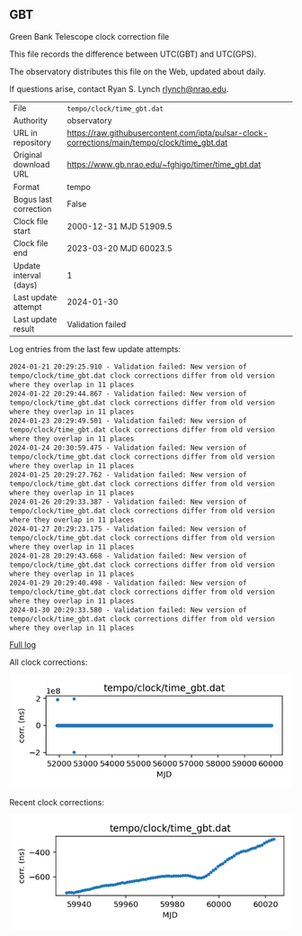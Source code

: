 
## GBT

Green Bank Telescope clock correction file

This file records the difference between UTC(GBT) and UTC(GPS).

The observatory distributes this file on the Web, updated about daily.

If questions arise, contact Ryan S. Lynch <rlynch@nrao.edu>.

|     |     |
|:--- |:--- |
| File | `tempo/clock/time_gbt.dat` |
| Authority | observatory |
| URL in repository | <https://raw.githubusercontent.com/ipta/pulsar-clock-corrections/main/tempo/clock/time_gbt.dat> |
| Original download URL | <https://www.gb.nrao.edu/~fghigo/timer/time_gbt.dat> |
| Format | tempo |
| Bogus last correction | False |
| Clock file start | 2000-12-31 MJD 51909.5 |
| Clock file end | 2023-03-20 MJD 60023.5 |
| Update interval (days) | 1 |
| Last update attempt | 2024-01-30 |
| Last update result | Validation failed |

Log entries from the last few update attempts:
```
2024-01-21 20:29:25.910 - Validation failed: New version of tempo/clock/time_gbt.dat clock corrections differ from old version where they overlap in 11 places
2024-01-22 20:29:44.867 - Validation failed: New version of tempo/clock/time_gbt.dat clock corrections differ from old version where they overlap in 11 places
2024-01-23 20:29:49.501 - Validation failed: New version of tempo/clock/time_gbt.dat clock corrections differ from old version where they overlap in 11 places
2024-01-24 20:30:59.475 - Validation failed: New version of tempo/clock/time_gbt.dat clock corrections differ from old version where they overlap in 11 places
2024-01-25 20:29:27.762 - Validation failed: New version of tempo/clock/time_gbt.dat clock corrections differ from old version where they overlap in 11 places
2024-01-26 20:29:33.387 - Validation failed: New version of tempo/clock/time_gbt.dat clock corrections differ from old version where they overlap in 11 places
2024-01-27 20:29:23.175 - Validation failed: New version of tempo/clock/time_gbt.dat clock corrections differ from old version where they overlap in 11 places
2024-01-28 20:29:43.668 - Validation failed: New version of tempo/clock/time_gbt.dat clock corrections differ from old version where they overlap in 11 places
2024-01-29 20:29:40.498 - Validation failed: New version of tempo/clock/time_gbt.dat clock corrections differ from old version where they overlap in 11 places
2024-01-30 20:29:33.580 - Validation failed: New version of tempo/clock/time_gbt.dat clock corrections differ from old version where they overlap in 11 places
```
[Full log](https://raw.githubusercontent.com/ipta/pulsar-clock-corrections/main/log/tempo/clock/time_gbt.dat.log)


All clock corrections:

![plot of all clock corrections](time_gbt.dat.png "All corrections")

Recent clock corrections:

![plot of recent clock corrections](time_gbt.dat.short.png "Recent corrections")

